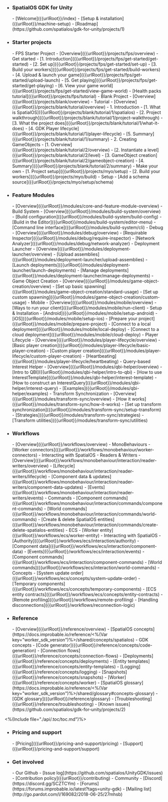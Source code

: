 - <h3>SpatialOS GDK for Unity</h3>
    - [Welcome]({{urlRoot}}/index)
    - [Setup & installation]({{urlRoot}}/machine-setup)
    - [Roadmap](https://github.com/spatialos/gdk-for-unity/projects/1)
- <h3>Starter projects</h3>
    - FPS Starter Project
        - [Overview]({{urlRoot}}/projects/fps/overview)
        - Get started
            - [1. Introduction]({{urlRoot}}/projects/fps/get-started/get-started)
            - [2. Set up]({{urlRoot}}/projects/fps/get-started/set-up)
            - [3. Build your workers]({{urlRoot}}/projects/fps/get-started/build-workers)
            - [4. Upload & launch your game]({{urlRoot}}/projects/fps/get-started/upload-launch)
            - [5. Get playing]({{urlRoot}}/projects/fps/get-started/get-playing)
            - [6. View your game world]({{urlRoot}}/projects/fps/get-started/view-game-world)
        - [Health packs tutorial]({{urlRoot}}/projects/fps/tutorial)
    - Blank Project
        - [Overview]({{urlRoot}}/projects/blank/overview)
        - Tutorial
            - [Overview]({{urlRoot}}/projects/blank/tutorial/overview)
            - 1. Introduction
                - [1. What is SpatialOS]({{urlRoot}}/projects/blank/tutorial/1/spatialos)
                - [2. Project walkthrough]({{urlRoot}}/projects/blank/tutorial/1/project-walkthrough)
                - [3. What the project does]({{urlRoot}}/projects/blank/tutorial/1/what-it-does)
                - [4. GDK Player lifecycle]({{urlRoot}}/projects/blank/tutorial/1/player-lifecycle)
                - [5. Summary]({{urlRoot}}/projects/blank/tutorial/1/summary)
            - 2. Creating GameObjects
                - [1. Overview]({{urlRoot}}/projects/blank/tutorial/2/overview)
                - [2. Instantiate a level]({{urlRoot}}/projects/blank/tutorial/2/level)
                - [3. GameObject creation]({{urlRoot}}/projects/blank/tutorial/2/gameobject-creation)
                - [4. Summary]({{urlRoot}}/projects/blank/tutorial/2/summary)
    - Make your own
        - [1. Project setup]({{urlRoot}}/projects/myo/setup)
        - [2. Build your workers]({{urlRoot}}/projects/myo/build)
        - Setup
            - [Add a schema source]({{urlRoot}}/projects/myo/setup/schema)
- <h3>Feature Modules</h3>
    - [Overview]({{urlRoot}}/modules/core-and-feature-module-overview)
    - Build System
        - [Overview]({{urlRoot}}/modules/build-system/overview)
        - [Build configuration]({{urlRoot}}/modules/build-system/build-config)
        - [Build in the Editor]({{urlRoot}}/modules/build-system/editor-menu)
        - [Command line interface]({{urlRoot}}/modules/build-system/cli)
    - Debug
        - [Overview]({{urlRoot}}/modules/debug/overview)
        - [Requirable Inspector]({{urlRoot}}/modules/debug/require-inspector)
        - [Network Analyzer]({{urlRoot}}/modules/debug/network-analyzer)
    - Deployment Launcher
        - [Overview]({{urlRoot}}/modules/deployment-launcher/overview)
        - [Upload assemblies]({{urlRoot}}/modules/deployment-launcher/upload-assemblies)
        - [Launch deployments]({{urlRoot}}/modules/deployment-launcher/launch-deployments)
        - [Manage deployments]({{urlRoot}}/modules/deployment-launcher/manage-deployments)
    - Game Object Creation
        - [Overview]({{urlRoot}}/modules/game-object-creation/overview)
        - [Set up basic spawning]({{urlRoot}}/modules/game-object-creation/standard-usage)
        - [Set up custom spawning]({{urlRoot}}/modules/game-object-creation/custom-usage)
    - Mobile
        - [Overview]({{urlRoot}}/modules/mobile/overview)
        - [Ways to run your client]({{urlRoot}}/modules/mobile/run-client)
        - Setup & Installation
            - [Android]({{urlRoot}}/modules/mobile/setup-android)
            - [iOS]({{urlRoot}}/modules/mobile/setup-ios)
        - [Prepare your project]({{urlRoot}}/modules/mobile/prepare-project)
        - [Connect to a local deployment]({{urlRoot}}/modules/mobile/local-deploy)
        - [Connect to a cloud deployment]({{urlRoot}}/modules/mobile/cloud-deploy)
    - Player Lifecycle
        - [Overview]({{urlRoot}}/modules/player-lifecycle/overview)
        - [Basic player creation]({{urlRoot}}/modules/player-lifecycle/basic-player-creation)
        - [Custom player creation]({{urlRoot}}/modules/player-lifecycle/custom-player-creation)
        - [Heartbeating]({{urlRoot}}/modules/player-lifecycle/heartbeating)
    - Query-based Interest Helper
        - [Overview]({{urlRoot}}/modules/qbi-helper/overview)
        - [Intro to QBI]({{urlRoot}}/modules/qbi-helper/intro-to-qbi)
        - [How to use InterestTemplate]({{urlRoot}}/modules/qbi-helper/interest-template)
        - [How to construct an InterestQuery]({{urlRoot}}/modules/qbi-helper/interest-query)
        - [Examples]({{urlRoot}}/modules/qbi-helper/examples)
    - Transform Synchronization
        - [Overview]({{urlRoot}}/modules/transform-sync/overview)
        - [How it works]({{urlRoot}}/modules/transform-sync/how-it-works)
        - [Set up transform synchronization]({{urlRoot}}/modules/transform-sync/setup-transform)
        - [Strategies]({{urlRoot}}/modules/transform-sync/strategies)
        - [Transform utilities]({{urlRoot}}/modules/transform-sync/utilities)
- <h3>Workflows</h3>
    - [Overview]({{urlRoot}}/workflows/overview)
    - MonoBehaviours
        - [Worker connectors]({{urlRoot}}/workflows/monobehaviour/worker-connectors)
        - Interacting with SpatialOS
            - Readers & Writers
                - [Overview]({{urlRoot}}/workflows/monobehaviour/interaction/reader-writers/overview)
                - [Lifecycle]({{urlRoot}}/workflows/monobehaviour/interaction/reader-writers/lifecycle)
                - [Component data & updates]({{urlRoot}}/workflows/monobehaviour/interaction/reader-writers/component-data-updates)
                - [Events]({{urlRoot}}/workflows/monobehaviour/interaction/reader-writers/events)
            - Commands
                - [Component commands]({{urlRoot}}/workflows/monobehaviour/interaction/commands/component-commands)
                - [World commands]({{urlRoot}}/workflows/monobehaviour/interaction/commands/world-commands)
                - [Create & delete SpatialOS entities]({{urlRoot}}/workflows/monobehaviour/interaction/commands/create-delete-spatialos-entities)
    - ECS
        - [Worker entity]({{urlRoot}}/workflows/ecs/worker-entity)
        - Interacting with SpatialOS
            - [Authority]({{urlRoot}}/workflows/ecs/interaction/authority)
            - [Component data]({{urlRoot}}/workflows/ecs/interaction/component-data)
            - [Events]({{urlRoot}}/workflows/ecs/interaction/events)
            - [Component commands]({{urlRoot}}/workflows/ecs/interaction/component-commands)
            - [World commands]({{urlRoot}}/workflows/ecs/interaction/world-commands)
        - Concepts
            - [System update order]({{urlRoot}}/workflows/ecs/concepts/system-update-order)
            - [Temporary components]({{urlRoot}}/workflows/ecs/concepts/temporary-components)
            - [ECS entity contracts]({{urlRoot}}/workflows/ecs/concepts/entity-contracts)
    - [Remote profiling]({{urlRoot}}/workflows/remote-profiling)
    - [Handling disconnections]({{urlRoot}}/workflows/reconnection-logic)
- <h3>Reference</h3>
    - [Overview]({{urlRoot}}/reference/overview)
    - [SpatialOS concepts](https://docs.improbable.io/reference/<%(Var key="worker_sdk_version")%>/shared/concepts/spatialos)
    - GDK concepts
        - [Code generator]({{urlRoot}}/reference/concepts/code-generation)
        - [Connection flows]({{urlRoot}}/reference/concepts/connection-flows)
        - [Deployments]({{urlRoot}}/reference/concepts/deployments)
        - [Entity templates]({{urlRoot}}/reference/concepts/entity-templates)
        - [Logging]({{urlRoot}}/reference/concepts/logging)
        - [Snapshots]({{urlRoot}}/reference/concepts/snapshots)
        - [Worker]({{urlRoot}}/reference/concepts/worker)
    - [SpatialOS glossary](https://docs.improbable.io/reference/<%(Var key="worker_sdk_version")%>/shared/glossary#concepts-glossary)
    - [GDK glossary]({{urlRoot}}/reference/glossary)
    - [Troubleshooting]({{urlRoot}}/reference/troubleshooting)
    - [Known issues](https://github.com/spatialos/gdk-for-unity/projects/2)
<%(Include file="./api/.toc/toc.md")%>
- <h3>Pricing and support</h3>
    - [Pricing]({{urlRoot}}/pricing-and-support/pricing)
    - [Support]({{urlRoot}}/pricing-and-support/support)
- <h3>Get involved</h3>
    - Our Github
        - [Issue log](https://github.com/spatialos/UnityGDK/issues)
        - [Contribution policy]({{urlRoot}}/contributing)
    - Community
        - [Discord](https://discord.gg/SCZTCYm)
        - [Forums](https://forums.improbable.io/latest?tags=unity-gdk)
        - [Mailing list](http://go.pardot.com/l/169082/2018-06-25/27mhsb)
